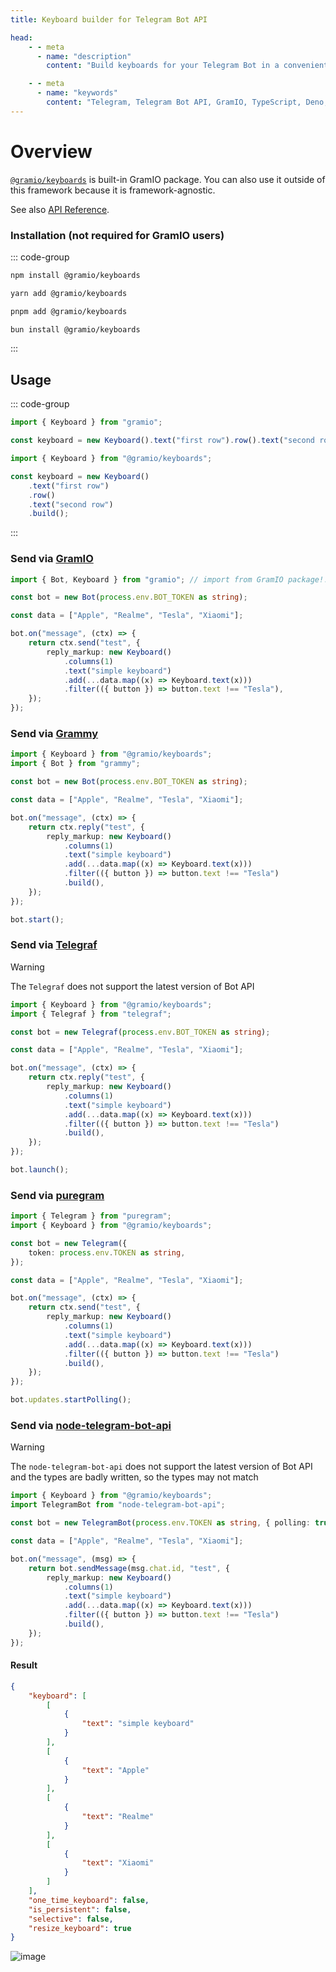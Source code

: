 ```yaml
---
title: Keyboard builder for Telegram Bot API

head:
    - - meta
      - name: "description"
        content: "Build keyboards for your Telegram Bot in a convenient way."

    - - meta
      - name: "keywords"
        content: "Telegram, Telegram Bot API, GramIO, TypeScript, Deno, Bun, Node.JS, Nodejs, keyboard, builder, inline keyboard, chunk, pattern, matrix, url, webapp"
---
```


# Overview

[`@gramio/keyboards`](https://github.com/gramiojs/keyboards) is built-in GramIO package. You can also use it outside of this framework because it is framework-agnostic.

See also [API Reference](https://jsr.io/@gramio/keyboards/doc).

### Installation (not required for GramIO users)

::: code-group

```bash [npm]
npm install @gramio/keyboards
```

```bash [yarn]
yarn add @gramio/keyboards
```

```bash [pnpm]
pnpm add @gramio/keyboards
```

```bash [bun]
bun install @gramio/keyboards
```

:::

## Usage

::: code-group

```ts twoslash [with GramIO]
import { Keyboard } from "gramio";

const keyboard = new Keyboard().text("first row").row().text("second row");
```

```ts twoslash [without GramIO]
import { Keyboard } from "@gramio/keyboards";

const keyboard = new Keyboard()
    .text("first row")
    .row()
    .text("second row")
    .build();
```

:::

### Send via [GramIO](https://gramio.dev/)

```ts
import { Bot, Keyboard } from "gramio"; // import from GramIO package!!

const bot = new Bot(process.env.BOT_TOKEN as string);

const data = ["Apple", "Realme", "Tesla", "Xiaomi"];

bot.on("message", (ctx) => {
    return ctx.send("test", {
        reply_markup: new Keyboard()
            .columns(1)
            .text("simple keyboard")
            .add(...data.map((x) => Keyboard.text(x)))
            .filter(({ button }) => button.text !== "Tesla"),
    });
});
```

### Send via [Grammy](https://grammy.dev/)

```ts
import { Keyboard } from "@gramio/keyboards";
import { Bot } from "grammy";

const bot = new Bot(process.env.BOT_TOKEN as string);

const data = ["Apple", "Realme", "Tesla", "Xiaomi"];

bot.on("message", (ctx) => {
    return ctx.reply("test", {
        reply_markup: new Keyboard()
            .columns(1)
            .text("simple keyboard")
            .add(...data.map((x) => Keyboard.text(x)))
            .filter(({ button }) => button.text !== "Tesla")
            .build(),
    });
});

bot.start();
```

### Send via [Telegraf](https://github.com/telegraf/telegraf)

> [!WARNING]
> The `Telegraf` does not support the latest version of Bot API

```ts
import { Keyboard } from "@gramio/keyboards";
import { Telegraf } from "telegraf";

const bot = new Telegraf(process.env.BOT_TOKEN as string);

const data = ["Apple", "Realme", "Tesla", "Xiaomi"];

bot.on("message", (ctx) => {
    return ctx.reply("test", {
        reply_markup: new Keyboard()
            .columns(1)
            .text("simple keyboard")
            .add(...data.map((x) => Keyboard.text(x)))
            .filter(({ button }) => button.text !== "Tesla")
            .build(),
    });
});

bot.launch();
```

### Send via [puregram](https://puregram.cool/)

```ts
import { Telegram } from "puregram";
import { Keyboard } from "@gramio/keyboards";

const bot = new Telegram({
    token: process.env.TOKEN as string,
});

const data = ["Apple", "Realme", "Tesla", "Xiaomi"];

bot.on("message", (ctx) => {
    return ctx.send("test", {
        reply_markup: new Keyboard()
            .columns(1)
            .text("simple keyboard")
            .add(...data.map((x) => Keyboard.text(x)))
            .filter(({ button }) => button.text !== "Tesla")
            .build(),
    });
});

bot.updates.startPolling();
```

### Send via [node-telegram-bot-api](https://www.npmjs.com/package/node-telegram-bot-api)

> [!WARNING]
> The `node-telegram-bot-api` does not support the latest version of Bot API and the types are badly written, so the types may not match

```ts
import { Keyboard } from "@gramio/keyboards";
import TelegramBot from "node-telegram-bot-api";

const bot = new TelegramBot(process.env.TOKEN as string, { polling: true });

const data = ["Apple", "Realme", "Tesla", "Xiaomi"];

bot.on("message", (msg) => {
    return bot.sendMessage(msg.chat.id, "test", {
        reply_markup: new Keyboard()
            .columns(1)
            .text("simple keyboard")
            .add(...data.map((x) => Keyboard.text(x)))
            .filter(({ button }) => button.text !== "Tesla")
            .build(),
    });
});
```

#### Result

```json
{
    "keyboard": [
        [
            {
                "text": "simple keyboard"
            }
        ],
        [
            {
                "text": "Apple"
            }
        ],
        [
            {
                "text": "Realme"
            }
        ],
        [
            {
                "text": "Xiaomi"
            }
        ]
    ],
    "one_time_keyboard": false,
    "is_persistent": false,
    "selective": false,
    "resize_keyboard": true
}
```

![image](https://github.com/gramiojs/keyboards/assets/57632712/e65e2b0a-40f0-43ae-9887-04360e6dbeab)
